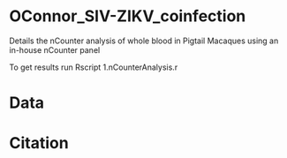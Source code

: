 # OConnor_SIV-ZIKV_coinfection
Details the nCounter analysis of whole blood in Pigtail Macaques using an in-house nCounter panel  

To get results run Rscript 1.nCounterAnalysis.r

# Data 

# Citation
